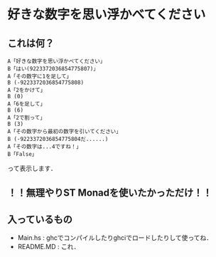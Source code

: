 # 好きな数字を思い浮かべてください
## これは何？

```
A「好きな数字を思い浮かべてください」
B「はい(9223372036854775807)」
A「その数字に1を足して」
B (-9223372036854775808)
A「2をかけて」
B (0)
A「6を足して」
B (6)
A「2で割って」
B (3)
A「その数字から最初の数字を引いてください」
B (-9223372036854775804だ......)
A「その数字は...4ですね！」
B「False」
```

って表示します．

## ！！無理やりST Monadを使いたかっただけ！！

## 入っているもの
- Main.hs : ghcでコンパイルしたりghciでロードしたりして使ってね．
- README.MD : これ．
